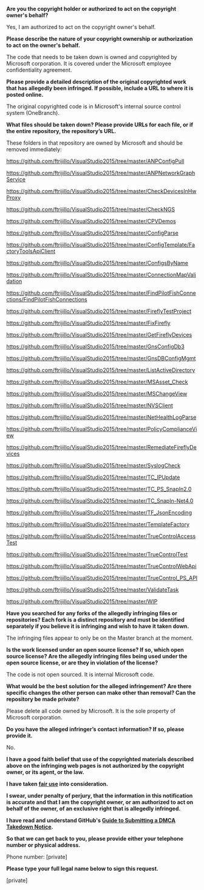 **Are you the copyright holder or authorized to act on the copyright owner's behalf?**  
  
Yes, I am authorized to act on the copyright owner's behalf.  
  
**Please describe the nature of your copyright ownership or authorization to act on the owner's behalf.**  
  
The code that needs to be taken down is owned and copyrighted by Microsoft corporation. It is covered under the Microsoft employee confidentiality agreement.  
  
**Please provide a detailed description of the original copyrighted work that has allegedly been infringed. If possible, include a URL to where it is posted online.**  
  
The original copyrighted code is in Microsoft's internal source control system (OneBranch).  
  
**What files should be taken down? Please provide URLs for each file, or if the entire repository, the repository’s URL.**  
  
These folders in that repository are owned by Microsoft and should be removed immediately:  
  
https://github.com/ftrijillo/VisualStudio2015/tree/master/ANPConfigPull  
  
https://github.com/ftrijillo/VisualStudio2015/tree/master/ANPNetworkGraphService  
  
https://github.com/ftrijillo/VisualStudio2015/tree/master/CheckDevicesInHwProxy  
  
https://github.com/ftrijillo/VisualStudio2015/tree/master/CheckNGS  
  
https://github.com/ftrijillo/VisualStudio2015/tree/master/CPVDemos  
  
https://github.com/ftrijillo/VisualStudio2015/tree/master/ConfigParse  
  
https://github.com/ftrijillo/VisualStudio2015/tree/master/ConfigTemplate/FactoryToolsApiClient  
  
https://github.com/ftrijillo/VisualStudio2015/tree/master/ConfigsByName  
  
https://github.com/ftrijillo/VisualStudio2015/tree/master/ConnectionMapValidation  
  
https://github.com/ftrijillo/VisualStudio2015/tree/master/FindPilotFishConnections/FindPilotFishConnections  
  
https://github.com/ftrijillo/VisualStudio2015/tree/master/FireflyTestProject  
  
https://github.com/ftrijillo/VisualStudio2015/tree/master/FixFirefly  
  
https://github.com/ftrijillo/VisualStudio2015/tree/master/GetFireflyDevices  
  
https://github.com/ftrijillo/VisualStudio2015/tree/master/GnsConfigDb3  
  
https://github.com/ftrijillo/VisualStudio2015/tree/master/GnsDBConfigMgmt  
  
https://github.com/ftrijillo/VisualStudio2015/tree/master/ListActiveDirectory  
  
https://github.com/ftrijillo/VisualStudio2015/tree/master/MSAsset_Check  
  
https://github.com/ftrijillo/VisualStudio2015/tree/master/MSChangeView  
  
https://github.com/ftrijillo/VisualStudio2015/tree/master/NVSClient  
  
https://github.com/ftrijillo/VisualStudio2015/tree/master/NetHealthLogParse  
  
https://github.com/ftrijillo/VisualStudio2015/tree/master/PolicyComplianceView  
  
https://github.com/ftrijillo/VisualStudio2015/tree/master/RemediateFireflyDevices  
  
https://github.com/ftrijillo/VisualStudio2015/tree/master/SyslogCheck  
  
https://github.com/ftrijillo/VisualStudio2015/tree/master/TC_IPUpdate  
  
https://github.com/ftrijillo/VisualStudio2015/tree/master/TC_PS_SnapIn2.0  
  
https://github.com/ftrijillo/VisualStudio2015/tree/master/TC_SnapIn-Net4.0  
  
https://github.com/ftrijillo/VisualStudio2015/tree/master/TF_JsonEncoding  
  
https://github.com/ftrijillo/VisualStudio2015/tree/master/TemplateFactory  
  
https://github.com/ftrijillo/VisualStudio2015/tree/master/TrueControlAccessTest  
  
https://github.com/ftrijillo/VisualStudio2015/tree/master/TrueControlTest  
  
https://github.com/ftrijillo/VisualStudio2015/tree/master/TrueControlWebApi  
  
https://github.com/ftrijillo/VisualStudio2015/tree/master/TrueControl_PS_API  
  
https://github.com/ftrijillo/VisualStudio2015/tree/master/ValidateTask  
  
https://github.com/ftrijillo/VisualStudio2015/tree/master/WIP    
  
**Have you searched for any forks of the allegedly infringing files or repositories? Each fork is a distinct repository and must be identified separately if you believe it is infringing and wish to have it taken down.**  
  
The infringing files appear to only be on the Master branch at the moment.  
  
**Is the work licensed under an open source license? If so, which open source license? Are the allegedly infringing files being used under the open source license, or are they in violation of the license?**  
  
The code is not open sourced. It is internal Microsoft code.  
  
**What would be the best solution for the alleged infringement? Are there specific changes the other person can make other than removal? Can the repository be made private?**  
  
Please delete all code owned by Microsoft. It is the sole property of Microsoft corporation.  
  
**Do you have the alleged infringer’s contact information? If so, please provide it.**  
  
No.  
  
**I have a good faith belief that use of the copyrighted materials described above on the infringing web pages is not authorized by the copyright owner, or its agent, or the law.**  
  
**I have taken <a href="https://www.lumendatabase.org/topics/22">fair use</a> into consideration.**  
  
**I swear, under penalty of perjury, that the information in this notification is accurate and that I am the copyright owner, or am authorized to act on behalf of the owner, of an exclusive right that is allegedly infringed.**  
  
**I have read and understand GitHub's <a href="https://help.github.com/articles/guide-to-submitting-a-dmca-takedown-notice/">Guide to Submitting a DMCA Takedown Notice</a>.**  
  
**So that we can get back to you, please provide either your telephone number or physical address.**  
  
Phone number: [private]    
  
**Please type your full legal name below to sign this request.**  
  
[private]    
